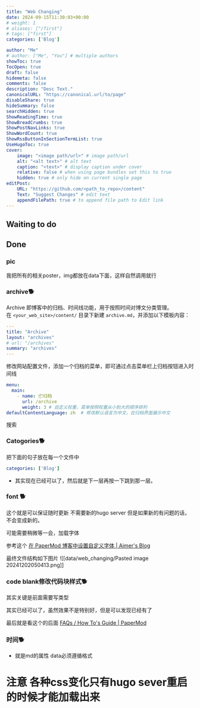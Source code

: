 ```yaml
---
title: "Web Changing"
date: 2024-09-15T11:30:03+00:00
# weight: 1
# aliases: ["/first"]
# tags: ["first"]
categories: ['Blog']

author: "Me"
# author: ["Me", "You"] # multiple authors
showToc: true
TocOpen: true
draft: false
hidemeta: false
comments: false
description: "Desc Text."
canonicalURL: "https://canonical.url/to/page"
disableShare: true
hideSummary: false
searchHidden: true
ShowReadingTime: true
ShowBreadCrumbs: true
ShowPostNavLinks: true
ShowWordCount: true
ShowRssButtonInSectionTermList: true
UseHugoToc: true
cover:
    image: "<image path/url>" # image path/url
    alt: "<alt text>" # alt text
    caption: "<text>" # display caption under cover
    relative: false # when using page bundles set this to true
    hidden: true # only hide on current single page
editPost:
    URL: "https://github.com/<path_to_repo>/content"
    Text: "Suggest Changes" # edit text
    appendFilePath: true # to append file path to Edit link
---
```


## Waiting to do


## Done
### pic 

我把所有的相关poster，img都放在data下面，这样自然调用就行

### archive🐕

Archive 即博客中的归档、时间线功能，用于按照时间对博文分类管理。  
在 `<your_web_site>/content/` 目录下新建 `archive.md`，并添加以下模板内容：

```yaml
---
title: "Archive"
layout: "archives"
# url: "/archives"
summary: "archives"
---

```
修改网站配置文件，添加一个归档的菜单，即可通过点击菜单栏上归档按钮进入时间线

```yaml
menu:
  main:
    - name: 📦归档
      url: /archive
      weight: 3 # 自定义权重，菜单按照权重从小到大的顺序排列
defaultContentLanguage: zh  # 修改默认语言为中文，在归档界面展示中文
```
搜索

### Catogories🐕

把下面的句子放在每一个文件中
```yaml
categories: ['Blog']
```


- 其实现在已经可以了，然后就是下一层再按一下跳到那一层。

### font 🐕

这个就是可以保证随时更新 不需要新的hugo server
但是如果新的有问题的话，不会变成新的。

可能需要稍微等一会，加载字体


参考这个
[在 PaperMod 博客中设置自定义字体 | Aimer's Blog](https://aimerneige.com/zh/post/others/set-custom-fonts-on-papermod-site/)

最终文件结构如下图片
![[data/web_changing/Pasted image 20241202050413.png]]
### code blank修改代码块样式🐕


其实关键是前面需要写类型

其实已经可以了，虽然效果不是特别好，但是可以发现已经有了

最后就是看这个的后面
[FAQs / How To's Guide | PaperMod](https://adityatelange.github.io/hugo-PaperMod/posts/papermod/papermod-faq/#using-hugos-syntax-highlighter-chroma)




### 时间🐕
- 就是md的属性 data必须遵循格式

# 注意 各种css变化只有hugo sever重启的时候才能加载出来

